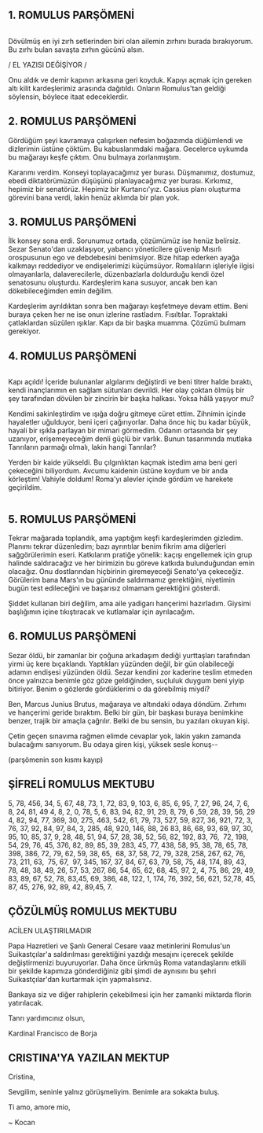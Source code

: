 ## 1. ROMULUS PARŞÖMENİ
<img src="http://i.imgur.com/IejxML7.jpg" alt="" />

Dövülmüş en iyi zırh setlerinden biri olan ailemin zırhını burada bırakıyorum. Bu zırhı bulan savaşta zırhın gücünü alsın.

/ EL YAZISI DEĞİŞİYOR /

Onu aldık ve demir kapının arkasına geri koyduk. Kapıyı açmak için gereken altı kilit kardeşlerimiz arasında dağıtıldı. Onların Romulus'tan geldiği söylensin, böylece itaat edeceklerdir.

## 2. ROMULUS PARŞÖMENİ
Gördüğüm şeyi kavramaya çalışırken nefesim boğazımda düğümlendi ve dizlerimin üstüne çöktüm. Bu kabuslarımdaki mağara. Gecelerce uykumda bu mağarayı keşfe çıktım. Onu bulmaya zorlanmıştım.

Kararımı verdim. Konseyi toplayacağımız yer burası. Düşmanımız, dostumuz, ebedi diktatörümüzün düşüşünü planlayacağımız yer burası. Kırkımız, hepimiz bir senatörüz. Hepimiz bir Kurtarıcı'yız. Cassius planı oluşturma görevini bana verdi, lakin henüz aklımda bir plan yok.

## 3. ROMULUS PARŞÖMENİ
İlk konsey sona erdi. Sorunumuz ortada, çözümümüz ise henüz belirsiz. Sezar Senato'dan uzaklaşıyor, yabancı yöneticilere güvenip Mısırlı orospusunun ego ve debdebesini benimsiyor. Bize hitap ederken ayağa kalkmayı reddediyor ve endişelerimizi küçümsüyor. Romalıların işleriyle ilgisi olmayanlarla, dalaverecilerle, düzenbazlarla doldurduğu kendi özel senatosunu oluşturdu. Kardeşlerim kana susuyor, ancak ben kan dökebileceğimden emin değilim.

Kardeşlerim ayrıldıktan sonra ben mağarayı keşfetmeye devam ettim. Beni buraya çeken her ne ise onun izlerine rastladım. Fısıltılar. Topraktaki çatlaklardan süzülen ışıklar. Kapı da bir başka muamma. Çözümü bulmam gerekiyor.

## 4. ROMULUS PARŞÖMENİ
<img src="http://i.imgur.com/419g4Ek.jpg" alt="" />

Kapı açıldı! İçeride bulunanlar algılarımı değiştirdi ve beni titrer halde bıraktı, kendi inançlarımın en sağlam sütunları devrildi. Her olay çoktan ölmüş bir şey tarafından dövülen bir zincirin bir başka halkası. Yoksa hâlâ yaşıyor mu?

Kendimi sakinleştirdim ve ışığa doğru gitmeye cüret ettim. Zihnimin içinde hayaletler uğulduyor, beni içeri çağırıyorlar. Daha önce hiç bu kadar büyük, hayali bir ışıkla parlayan bir mimari görmedim. Odanın ortasında bir şey uzanıyor, erişemeyeceğim denli güçlü bir varlık. Bunun tasarımında mutlaka Tanrıların parmağı olmalı, lakin hangi Tanrılar?

Yerden bir kaide yükseldi. Bu çılgınlıktan kaçmak istedim ama beni geri çekeceğini biliyordum. Avcumu kaidenin üstüne koydum ve bir anda körleştim! Vahiyle doldum! Roma'yı alevler içinde gördüm ve harekete geçirildim.

<img src="http://i.imgur.com/lSl4xjb.jpg" alt="" />

## 5. ROMULUS PARŞÖMENİ
<img src="http://i.imgur.com/9tuajpz.jpg" alt="" />Tekrar mağarada toplandık, ama yaptığım keşfi kardeşlerimden gizledim. Planımı tekrar düzenledim; bazı ayrıntılar benim fikrim ama diğerleri sağgörülerimin eseri. Katkılarım pratiğe yönelik: kaçışı engellemek için grup halinde saldıracağız ve her birimizin bu göreve katkıda bulunduğundan emin olacağız. Onu dostlarından hiçbirinin giremeyeceği Senato'ya çekeceğiz. Görülerim bana Mars'ın bu gününde saldırmamız gerektiğini, niyetimin bugün test edileceğini ve başarısız olmamam gerektiğini gösterdi.

Şiddet kullanan biri değilim, ama aile yadigarı hançerimi hazırladım. Giysimi başlığımın içine tıkıştıracak ve kutlamalar için ayrılacağım.

## 6. ROMULUS PARŞÖMENİ
Sezar öldü, bir zamanlar bir çoğuna arkadaşım dediği yurttaşları tarafından yirmi üç kere bıçaklandı. Yaptıkları yüzünden değil, bir gün olabileceği adamın endişesi yüzünden öldü. Sezar kendini zor kaderine teslim etmeden önce yalnızca benimle göz göze geldiğinden, suçluluk duygum beni yiyip bitiriyor. Benim o gözlerde gördüklerimi o da görebilmiş miydi?

Ben, Marcus Junius Brutus, mağaraya ve altındaki odaya döndüm. Zırhımı ve hançerimi geride bıraktım. Belki bir gün, bir başkası buraya benimkine benzer, trajik bir amaçla çağrılır. Belki de bu sensin, bu yazıları okuyan kişi.

Çetin geçen sınavıma rağmen elimde cevaplar yok, lakin yakın zamanda bulacağımı sanıyorum. Bu odaya giren kişi, yüksek sesle konuş--

(parşömenin son kısmı kayıp)

## ŞİFRELİ ROMULUS MEKTUBU
5, 78, 456, 34, 5, 67, 48, 73, 1, 72, 83, 9, 103, 6, 85, 6, 95, 7, 27, 96, 24, 7, 6, 8, 24, 81, 49 4, 8, 2, 0, 78, 5, 6, 83, 94, 82, 91, 29, 8, 79, 6 ,59, 28, 39, 56, 29 4, 82, 94, 77, 369, 30, 275, 463, 542, 61, 79, 73, 527, 59, 827, 36, 921, 72, 3, 76, 37, 92, 84, 97, 84, 3, 285, 48, 920, 146, 88, 26 83, 86, 68, 93, 69, 97, 30, 95, 10, 85, 37, 9, 28, 48, 51, 94, 57, 28, 38, 52, 56, 82, 192, 83, 76,  72, 198, 54, 29, 76, 45, 376, 82, 89, 85, 39, 283, 45, 77, 438, 58, 95, 38, 78, 65, 78, 398, 386, 72, 79, 62, 59, 38, 65,  68, 37, 58, 72, 79, 328, 258, 267, 62, 76, 73, 211, 63,  75, 67,  97, 345, 167, 37, 84, 67, 63, 79, 58, 75, 48, 174, 89, 43, 78, 48, 38, 49, 26, 57, 53, 267, 86, 54, 65, 62, 68, 45, 97, 2, 4, 75, 86, 29, 49, 83, 89, 67, 52, 78, 83,45, 69, 386, 48, 122, 1, 174, 76, 392, 56, 621, 52,78, 45, 87, 45, 276, 92, 89, 42, 89,45, 7.

## ÇÖZÜLMÜŞ ROMULUS MEKTUBU
ACİLEN ULAŞTIRILMADIR

Papa Hazretleri ve Şanlı General Cesare vaaz metinlerini Romulus'un Suikastçılar'a saldırılması gerektiğini yazdığı mesajını içerecek şekilde değiştirmenizi buyuruyorlar. Daha önce ürkmüş Roma vatandaşlarını etkili bir şekilde kapımıza gönderdiğiniz gibi şimdi de aynısını bu şehri Suikastçılar'dan kurtarmak için yapmalısınız.

Bankaya siz ve diğer rahiplerin çekebilmesi için her zamanki miktarda florin yatırılacak.

Tanrı yardımcınız olsun,

Kardinal Francisco de Borja

## CRISTINA'YA YAZILAN MEKTUP
Cristina,

Sevgilim, seninle yalnız görüşmeliyim. Benimle ara sokakta buluş.

Ti amo, amore mio,

~ Kocan